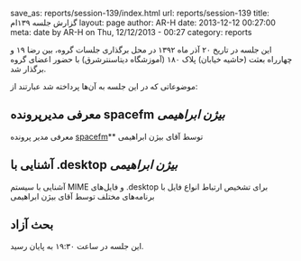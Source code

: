save_as: reports/session-139/index.html
url: reports/session-139
title: گزارش جلسه ۱۳۹ام 
layout: page
author: AR-H
date: 2013-12-12 00:27:00
meta: date by AR-H on Thu, 12/12/2013 - 00:27
category: reports

این جلسه در تاریخ ۲۰ آذر ماه ۱۳۹۲ در محل برگذاری جلسات گروه، بین رضا ۱۹ و
چهارراه بعثت (حاشیه خیابان) پلاک ۱۸۰ (آموزشگاه دیتاسنترشرق) با حضور اعضای گروه
برگذار شد.


<!--more-->



موضوعاتی که در این جلسه به آن‌ها پرداخته شد عبارتند از:

## معرفی مدیرپرونده spacefm *بیژن ابراهیمی*
معرفی مدیر پرونده
[spacefm](http://ignorantguru.github.io/spacefm/)** توسط آقای بیژن ابراهیمی

## آشنایی با ‪.desktop‬ *بیژن ابراهیمی*
آشنایی با سیستم MIME و فایل‌های .desktop برای تشخیص ارتباط انواع فایل با
برنامه‌های مختلف توسط آقای بیژن ابراهیمی

## بحث آزاد

این جلسه در ساعت ۱۹:۳۰ به پایان رسید.
